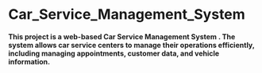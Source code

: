 # Car_Service_Management_System




####  This project is a web-based Car Service Management System . The system allows car service centers to manage their operations efficiently, including managing appointments, customer data, and vehicle information.
